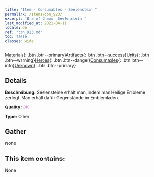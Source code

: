 ```yaml
---
title: "Item - Consumables - Seelenstein "
permalink: /Items/con_923/
excerpt: "Era of Chaos  Seelenstein "
last_modified_at: 2021-04-11
locale: de
ref: "con_923.md"
toc: false
classes: wide
---
```

 [Materials](/de/Items/){: .btn .btn--primary}[Artifacts](/de/Items/Artifacts/){: .btn .btn--success}[Units](/de/Items/Units/){: .btn .btn--warning}[Heroes](/de/Items/Heroes/){: .btn .btn--danger}[Consumables](/de/Items/Consumables/){: .btn .btn--info}[Unknown](/de/Items/Unknown/){: .btn .btn--primary}

## Details
 **Beschreibung:** Seelensteine erhält man, indem man Heilige Embleme zerlegt. Man erhält dafür Gegenstände im Emblemladen.

 **Quality:** <span style="color: #DA70D6">OK</span>

 **Type:** Other

## Gather

  None

## This item contains:

  None


